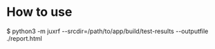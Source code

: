 # How to use

$ python3 -m juxrf --srcdir=/path/to/app/build/test-results --outputfile ./report.html

